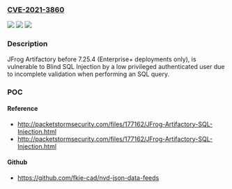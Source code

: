 ### [CVE-2021-3860](https://cve.mitre.org/cgi-bin/cvename.cgi?name=CVE-2021-3860)
![](https://img.shields.io/static/v1?label=Product&message=JFrog%20Artifactory&color=blue)
![](https://img.shields.io/static/v1?label=Version&message=JFrog%20Artifactory%20versions%20before%207.25.4%20with%20E%2B%20license%3C%207.25.4%20&color=brighgreen)
![](https://img.shields.io/static/v1?label=Vulnerability&message=CWE-89%20SQL%20Injection&color=brighgreen)

### Description

JFrog Artifactory before 7.25.4 (Enterprise+ deployments only), is vulnerable to Blind SQL Injection by a low privileged authenticated user due to incomplete validation when performing an SQL query.

### POC

#### Reference
- http://packetstormsecurity.com/files/177162/JFrog-Artifactory-SQL-Injection.html
- http://packetstormsecurity.com/files/177162/JFrog-Artifactory-SQL-Injection.html

#### Github
- https://github.com/fkie-cad/nvd-json-data-feeds

